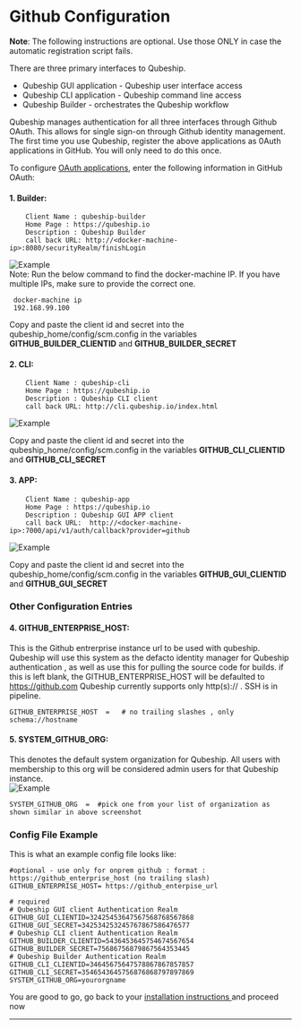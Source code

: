 # Github Configuration
**Note**: The following instructions are optional. Use those ONLY in case the automatic registration script fails.

There are three primary interfaces to Qubeship.
  * Qubeship GUI application - Qubeship user interface access
  * Qubeship CLI application - Qubeship command line access
  * Qubeship Builder - orchestrates the Qubeship workflow
 
Qubeship manages authentication for all three interfaces through Github OAuth. This allows for single sign-on 
through Github identity management. The first time you use Qubeship, register the above applications
as 0Auth applications in GitHub. You will only need to do this once. 
 
To configure  <a href="https://developer.github.com/apps/building-integrations/setting-up-and-registering-oauth-apps/registering-oauth-apps/" target="_blank">OAuth applications</a>, enter the following information in GitHub OAuth:


#### 1. Builder:  
```
    Client Name : qubeship-builder
    Home Page : https://qubeship.io
    Description : Qubeship Builder
    call back URL: http://<docker-machine-ip>:8080/securityRealm/finishLogin
```

![Example](https://raw.githubusercontent.com/Qubeship/bootstrap/community_beta/oauthbuilder.png)   
Note: Run the below command to find the docker-machine IP. If you have multiple IPs, make sure to provide the correct one.
```
 docker-machine ip
 192.168.99.100
```

Copy and paste the client id and secret into the qubeship_home/config/scm.config 
in the variables **GITHUB_BUILDER_CLIENTID** and **GITHUB_BUILDER_SECRET**

#### 2. CLI: 
```
    Client Name : qubeship-cli
    Home Page : https://qubeship.io
    Description : Qubeship CLI client
    call back URL: http://cli.qubeship.io/index.html
```
![Example](https://raw.githubusercontent.com/Qubeship/bootstrap/community_beta/oauthcli.png)   

Copy and paste the client id and secret into the qubeship_home/config/scm.config 
in the variables **GITHUB_CLI_CLIENTID** and **GITHUB_CLI_SECRET**

#### 3. APP:  
```
    Client Name : qubeship-app
    Home Page : https://qubeship.io
    Description : Qubeship GUI APP client
    call back URL:  http://<docker-machine-ip>:7000/api/v1/auth/callback?provider=github
```
![Example](https://raw.githubusercontent.com/Qubeship/bootstrap/community_beta/oauthapp.png)  

Copy and paste the client id and secret into the qubeship_home/config/scm.config 
in the variables **GITHUB_GUI_CLIENTID** and **GITHUB_GUI_SECRET**

### Other Configuration Entries

#### 4. GITHUB_ENTERPRISE_HOST:
This is the Github entrerprise instance url to be used with qubeship. Qubeship will use this system as the defacto identity manager for Qubeship authentication , as well as use this for pulling the source code for builds. if this is left blank, the GITHUB_ENTERPRISE_HOST will be defaulted to https://github.com
Qubeship currently supports only http(s):// . SSH is in pipeline. 

```
GITHUB_ENTERPRISE_HOST  =   # no trailing slashes , only schema://hostname
```
#### 5. SYSTEM_GITHUB_ORG:  
This denotes the default system  organization for Qubeship. All users with membership to this org will be considered admin users for that Qubeship instance.   
![Example](https://raw.githubusercontent.com/Qubeship/bootstrap/community_beta/githuborg.png)    

```
SYSTEM_GITHUB_ORG  =  #pick one from your list of organization as shown similar in above screenshot
```

### Config File Example

This is what an example config file looks like:
```
#optional - use only for onprem github : format : https://github_enterprise_host (no trailing slash)
GITHUB_ENTERPRISE_HOST= https://github_enterpise_url

# required
# Qubeship GUI client Authentication Realm
GITHUB_GUI_CLIENTID=32425453647567568768567868
GITHUB_GUI_SECRET=342534253245767867586476577
# Qubeship CLI client Authentication Realm
GITHUB_BUILDER_CLIENTID=5436453645754674567654
GITHUB_BUILDER_SECRET=75686756879867564353445
# Qubeship Builder Authentication Realm
GITHUB_CLI_CLIENTID=34645675647578867867857857
GITHUB_CLI_SECRET=3546543645756876868797897869
SYSTEM_GITHUB_ORG=yourorgname
```
You are good to go, go back to your <a href="https://github.com/Qubeship/bootstrap/blob/community_beta/README.md#install"/> installation instructions </a> and proceed now

----
